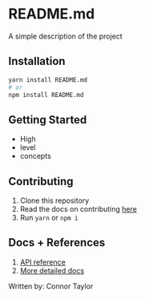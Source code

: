 # README.md

A simple description of the project

## Installation

```bash
yarn install README.md
# or
npm install README.md
```

## Getting Started

  - High
  - level
  - concepts

## Contributing

1. Clone this repository
1. Read the docs on contributing [here](CONTRIBUTING.md)
1. Run `yarn` or `npm i`

## Docs + References

1. [API reference]()
1. [More detailed docs]()

Written by: Connor Taylor

